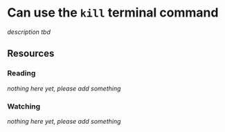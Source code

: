 # Can use the `kill` terminal command

_description tbd_

## Resources

### Reading

_nothing here yet, please add something_

### Watching

_nothing here yet, please add something_
